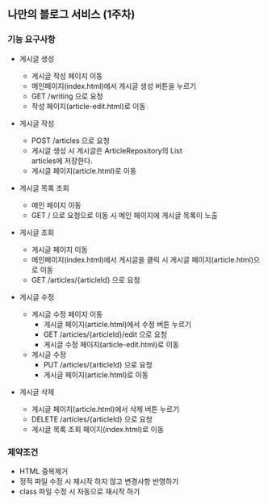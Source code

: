 ## 나만의 블로그 서비스 (1주차)

### 기능 요구사항
- 게시글 생성
    - 게시글 작성 페이지 이동
    - 메인페이지(index.html)에서 게시글 생성 버튼을 누르기
    - GET /writing 으로 요청
    - 작성 페이지(article-edit.html)로 이동
- 게시글 작성
    - POST /articles 으로 요청
    - 게시글 생성 시 게시글은 ArticleRepository의 List<Article> articles에 저장한다.
    - 게시글 페이지(article.html)로 이동
- 게시글 목록 조회
    - 메인 페이지 이동
    - GET / 으로 요청으로 이동 시 메인 페이지에 게시글 목록이 노출
- 게시글 조회
    - 게시글 페이지 이동
    - 메인페이지(index.html)에서 게시글을 클릭 시 게시글 페이지(article.html)으로 이동
    - GET /articles/{articleId} 으로 요청

- 게시글 수정
    - 게시글 수정 페이지 이동
        - 게시글 페이지(article.html)에서 수정 버튼 누르기
        - GET /articles/{articleId}/edit 으로 요청
        - 게시글 수정 페이지(article-edit.html)로 이동
    - 게시글 수정
        - PUT /articles/{articleId} 으로 요청
        - 게시글 페이지(article.html)로 이동
- 게시글 삭제
    - 게시글 페이지(article.html)에서 삭제 버튼 누르기
    - DELETE /articles/{articleId} 으로 요청
    - 게시글 목록 조회 페이지(index.html)로 이동


### 제약조건
- HTML 중복제거
- 정적 파일 수정 시 재시작 하지 않고 변경사항 반영하기
- class 파일 수정 시 자동으로 재시작 하기